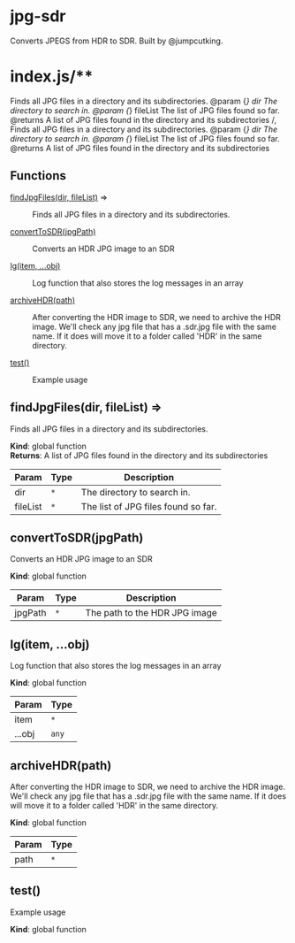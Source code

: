 # jpg-sdr
Converts JPEGS from HDR to SDR.
Built by @jumpcutking.

# index.js/**
Finds all JPG files in a directory and its subdirectories.
@param {*} dir The directory to search in.
@param {*} fileList The list of JPG files found so far.
@returns A list of JPG files found in the directory and its subdirectories
/,
Finds all JPG files in a directory and its subdirectories.
@param {*} dir The directory to search in.
@param {*} fileList The list of JPG files found so far.
@returns A list of JPG files found in the directory and its subdirectories

## Functions

<dl>
<dt><a href="#findJpgFiles">findJpgFiles(dir, fileList)</a> ⇒</dt>
<dd><p>Finds all JPG files in a directory and its subdirectories.</p>
</dd>
<dt><a href="#convertToSDR">convertToSDR(jpgPath)</a></dt>
<dd><p>Converts an HDR JPG image to an SDR</p>
</dd>
<dt><a href="#lg">lg(item, ...obj)</a></dt>
<dd><p>Log function that also stores the log messages in an array</p>
</dd>
<dt><a href="#archiveHDR">archiveHDR(path)</a></dt>
<dd><p>After converting the HDR image to SDR, we need to archive the HDR image.
We&#39;ll check any jpg file that has a .sdr.jpg file with the same name.
If it does will move it to a folder called &#39;HDR&#39; in the same directory.</p>
</dd>
<dt><a href="#test">test()</a></dt>
<dd><p>Example usage</p>
</dd>
</dl>

<a name="findJpgFiles"></a>

## findJpgFiles(dir, fileList) ⇒
Finds all JPG files in a directory and its subdirectories.

**Kind**: global function  
**Returns**: A list of JPG files found in the directory and its subdirectories  

| Param | Type | Description |
| --- | --- | --- |
| dir | <code>\*</code> | The directory to search in. |
| fileList | <code>\*</code> | The list of JPG files found so far. |

<a name="convertToSDR"></a>

## convertToSDR(jpgPath)
Converts an HDR JPG image to an SDR

**Kind**: global function  

| Param | Type | Description |
| --- | --- | --- |
| jpgPath | <code>\*</code> | The path to the HDR JPG image |

<a name="lg"></a>

## lg(item, ...obj)
Log function that also stores the log messages in an array

**Kind**: global function  

| Param | Type |
| --- | --- |
| item | <code>\*</code> | 
| ...obj | <code>any</code> | 

<a name="archiveHDR"></a>

## archiveHDR(path)
After converting the HDR image to SDR, we need to archive the HDR image.
We'll check any jpg file that has a .sdr.jpg file with the same name.
If it does will move it to a folder called 'HDR' in the same directory.

**Kind**: global function  

| Param | Type |
| --- | --- |
| path | <code>\*</code> | 

<a name="test"></a>

## test()
Example usage

**Kind**: global function  


